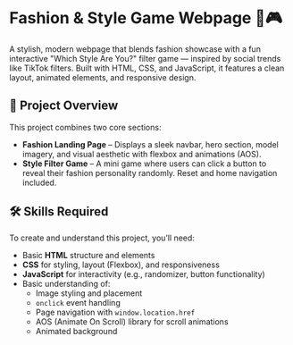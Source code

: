 # Fashion & Style Game Webpage 💃🎮

A stylish, modern webpage that blends fashion showcase with a fun interactive "Which Style Are You?" filter game — inspired by social trends like TikTok filters. Built with HTML, CSS, and JavaScript, it features a clean layout, animated elements, and responsive design.

## 🧵 Project Overview

This project combines two core sections:
- **Fashion Landing Page** – Displays a sleek navbar, hero section, model imagery, and visual aesthetic with flexbox and animations (AOS).
- **Style Filter Game** – A mini game where users can click a button to reveal their fashion personality randomly. Reset and home navigation included.

## 🛠️ Skills Required

To create and understand this project, you’ll need:
- Basic **HTML** structure and elements
- **CSS** for styling, layout (Flexbox), and responsiveness
- **JavaScript** for interactivity (e.g., randomizer, button functionality)
- Basic understanding of:
  - Image styling and placement
  - `onclick` event handling
  - Page navigation with `window.location.href`
  - AOS (Animate On Scroll) library for scroll animations
  - Animated background


